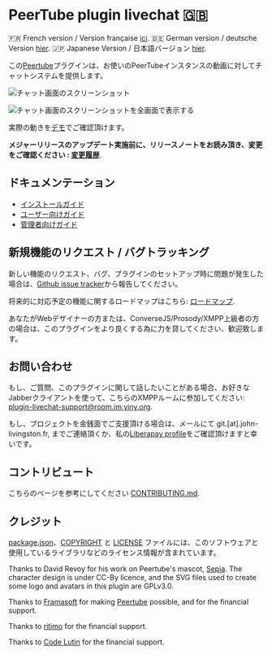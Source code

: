 # PeerTube plugin livechat 🇬🇧

🇫🇷 French version / Version française [ici](README.fr.md).
🇩🇪 German version / deutsche Version [hier](./README.de.md).
🇯🇵 Japanese Version / 日本語バージョン [hier](./README.ja.md).

この[Peertube](https://joinpeertube.org/)プラグインは、お使いのPeerTubeインスタンスの動画に対してチャットシステムを提供します。

![チャット画面のスクリーンショット](documentation/screenshots/chat.png)

![チャット画面のスクリーンショットを全画面で表示する](documentation/screenshots/fullscreen.png)

実際の動きを[デモ](https://www.yiny.org/w/399a8d13-d4cf-4ef2-b843-98530a8ccbae)でご確認頂けます。

**メジャーリリースのアップデート実施前に、リリースノートをお読み頂き、変更をご確認ください : [変更履歴](CHANGELOG.md)**.

## ドキュメンテーション

* [インストールガイド](documentation/installation.md)
* [ユーザー向けガイド](documentation/user.md)
* [管理者向けガイド](documentation/admin.md)

## 新規機能のリクエスト / バグトラッキング

新しい機能のリクエスト、バグ、プラグインのセットアップ時に問題が発生した場合は、[Github issue tracker](https://github.com/JohnXLivingston/peertube-plugin-livechat/issues)から報告してください。

将来的に対応予定の機能に関するロードマップはこちら: [ロードマップ](ROADMAP.md).

あなたがWebデザイナーの方または、ConverseJS/Prosody/XMPP上級者の方の場合は、このプラグインをより良くする為に力を貸してください、歓迎致します。

## お問い合わせ

もし、ご質問、このプラグインに関して話したいことがある場合、お好きなJabberクライアントを使って、こちらのXMPPルームに参加してください: [plugin-livechat-support@room.im.yiny.org](xmpp:plugin-livechat-support@room.im.yiny.org?join).

もし、プロジェクトを金銭面でご支援頂ける場合は、メールにて git.[at].john-livingston.fr, までご連絡頂くか、私の[Liberapay profile](https://liberapay.com/JohnLivingston/)をご確認頂けますと幸いです。

## コントリビュート

こちらのページを参考にしてください [CONTRIBUTING.md](CONTRIBUTING.md).

## クレジット

[package.json](package.json)、[COPYRIGHT](COPYRIGHT.md) と [LICENSE](LICENSE) ファイルには、このソフトウェアと使用しているライブラリなどのライセンス情報が含まれています。

Thanks to David Revoy for his work on Peertube's mascot, [Sepia](https://www.davidrevoy.com/index.php?tag/peertube).
The character design is under CC-By licence, and the SVG files used to create some logo and avatars in this plugin are GPLv3.0.

Thanks to [Framasoft](https://framasoft.org) for making [Peertube](https://joinpeertube.org/) possible, and for the financial support.

Thanks to [ritimo](https://www.ritimo.org/) for the financial support.

Thanks to [Code Lutin](https://www.codelutin.com/) for the financial support.
